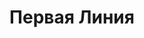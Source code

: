 --- 
title: "Первая Линия" 
site: "http://www.novo38.com" 
town: "Севастополь" 
tel: ["+38 097 865-22-66, +38 068 926-24-67, +7 978 861-22-03"] 
address: "Россия, АР Крым, г. Севастополь, пр. Нахимова, 17" 
mail: "victor@novo38.com" 
--- 